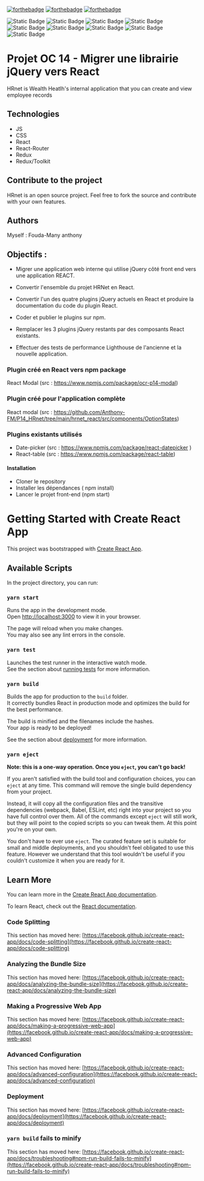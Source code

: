 [![forthebadge](https://forthebadge.com/images/badges/made-with-javascript.svg)](https://forthebadge.com)
[![forthebadge](https://forthebadge.com/images/badges/uses-css.svg)](https://forthebadge.com)
[![forthebadge](https://forthebadge.com/images/badges/validated-html5.svg)](https://forthebadge.com)

![Static Badge](https://img.shields.io/badge/NodeJs-v18.16.1-%2343853D)
![Static Badge](https://img.shields.io/badge/React-%5E18.2.0-%2361DAFB)
![Static Badge](https://img.shields.io/badge/React--datepicker-4.16.0-%23FB8114)
![Static Badge](https://img.shields.io/badge/React--Table-%5E7.8.0-%23FB8114)
![Static Badge](https://img.shields.io/badge/React--redux-%5E8.1.1-%23764ABC)
![Static Badge](https://img.shields.io/badge/Redux-%5E4.2.1-%23764ABC)
![Static Badge](https://img.shields.io/badge/React--Router-%5E6.14.2-%23F44250)
![Static Badge](https://img.shields.io/badge/NodeJs-v18.16.1-%2343853D)
![Static Badge](https://img.shields.io/badge/Yarn-1.22.19-%232188B6)


# Projet OC 14 - Migrer une librairie jQuery vers React
HRnet is Wealth Heatlh's internal application that you can create and view employee records

## Technologies
- JS
- CSS 
- React
- React-Router
- Redux
- Redux/Toolkit

## Contribute to the project
HRnet is an open source project. Feel free to fork the source and contribute with your own features.

## Authors
Myself : Fouda-Many anthony

## Objectifs :
- Migrer une application web interne qui utilise jQuery côté front end vers une application REACT.

- Convertir l'ensemble du projet HRNet en React.

- Convertir l'un des quatre plugins jQuery actuels en React et produire la documentation du code du plugin React.

- Coder et publier le plugins sur npm.

- Remplacer les 3 plugins jQuery restants par des composants React existants.

- Effectuer des tests de performance Lighthouse de l'ancienne et la nouvelle application.

### Plugin créé en React vers npm package
React Modal (src : https://www.npmjs.com/package/ocr-p14-modal)

### Plugin créé pour l'application complète
React modal (src : https://github.com/Anthony-FM/P14_HRnet/tree/main/hrnet_react/src/components/OptionStates)

### Plugins existants utilisés
- Date-picker (src : https://www.npmjs.com/package/react-datepicker )
- React-table (src : https://www.npmjs.com/package/react-table)

#### Installation
- Cloner le repository
- Installer les dépendances ( npm install)
- Lancer le projet front-end (npm start)

# Getting Started with Create React App

This project was bootstrapped with [Create React App](https://github.com/facebook/create-react-app).

## Available Scripts

In the project directory, you can run:

### `yarn start`

Runs the app in the development mode.\
Open [http://localhost:3000](http://localhost:3000) to view it in your browser.

The page will reload when you make changes.\
You may also see any lint errors in the console.

### `yarn test`

Launches the test runner in the interactive watch mode.\
See the section about [running tests](https://facebook.github.io/create-react-app/docs/running-tests) for more information.

### `yarn build`

Builds the app for production to the `build` folder.\
It correctly bundles React in production mode and optimizes the build for the best performance.

The build is minified and the filenames include the hashes.\
Your app is ready to be deployed!

See the section about [deployment](https://facebook.github.io/create-react-app/docs/deployment) for more information.

### `yarn eject`

**Note: this is a one-way operation. Once you `eject`, you can't go back!**

If you aren't satisfied with the build tool and configuration choices, you can `eject` at any time. This command will remove the single build dependency from your project.

Instead, it will copy all the configuration files and the transitive dependencies (webpack, Babel, ESLint, etc) right into your project so you have full control over them. All of the commands except `eject` will still work, but they will point to the copied scripts so you can tweak them. At this point you're on your own.

You don't have to ever use `eject`. The curated feature set is suitable for small and middle deployments, and you shouldn't feel obligated to use this feature. However we understand that this tool wouldn't be useful if you couldn't customize it when you are ready for it.

## Learn More

You can learn more in the [Create React App documentation](https://facebook.github.io/create-react-app/docs/getting-started).

To learn React, check out the [React documentation](https://reactjs.org/).

### Code Splitting

This section has moved here: [https://facebook.github.io/create-react-app/docs/code-splitting](https://facebook.github.io/create-react-app/docs/code-splitting)

### Analyzing the Bundle Size

This section has moved here: [https://facebook.github.io/create-react-app/docs/analyzing-the-bundle-size](https://facebook.github.io/create-react-app/docs/analyzing-the-bundle-size)

### Making a Progressive Web App

This section has moved here: [https://facebook.github.io/create-react-app/docs/making-a-progressive-web-app](https://facebook.github.io/create-react-app/docs/making-a-progressive-web-app)

### Advanced Configuration

This section has moved here: [https://facebook.github.io/create-react-app/docs/advanced-configuration](https://facebook.github.io/create-react-app/docs/advanced-configuration)

### Deployment

This section has moved here: [https://facebook.github.io/create-react-app/docs/deployment](https://facebook.github.io/create-react-app/docs/deployment)

### `yarn build` fails to minify

This section has moved here: [https://facebook.github.io/create-react-app/docs/troubleshooting#npm-run-build-fails-to-minify](https://facebook.github.io/create-react-app/docs/troubleshooting#npm-run-build-fails-to-minify)
